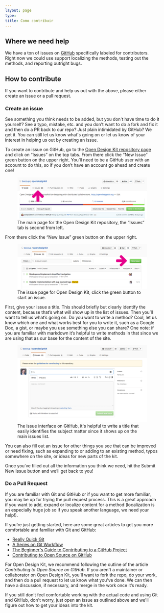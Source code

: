 ```yaml
---
layout: page
type:
title: Como contribuir
---
```


## Where we need help

We have a ton of issues on [GitHub](https://github.com/bocoup/opendesignkit/issues) specifically labeled for contributors. Right now we could use support localizing the methods, testing out the methods, and reporting outright bugs.

## How to contribute

If you want to contribute and help us out with the above, please either create an issue or a pull request.

### Create an issue

See something you think needs to be added, but you don't have time to do it yourself? See a typo, mistake, etc. and you don't want to do a fork and fix it and then do a PR back to our repo? Just plain intimidated by GitHub? We get it. You can still let us know what's going on or let us know of your interest in helping us out by creating an issue.

To create an issue on GitHub, go to the [Open Design Kit repository page](https://github.com/bocoup/opendesignkit) and click on “Issues” on the top tabs. From there click the “New Issue” green button on the upper right. You’ll need to be a GitHub user with an account to do this, so if you don’t have an account go ahead and create one!

<figure class="figure">
    <img src="/img/contribute/github-repo-arrow.png" alt="a view of the Open Design Kit repository, point out the issues tab" />
    <figcaption class="figcaption">The main page for the Open Design Kit repository, the “Issues” tab is second from left.</figcaption>
</figure>

From there click the “New Issue” green button on the upper right.

<figure class="figure">
    <img src="/img/contribute/github-issues-list-arrow.png" alt="GitHub issue list" />
    <figcaption class="figcaption">The issue page for Open Design Kit, click the green button to start an issue.</figcaption>
</figure>

First, give your issue a title. This should briefly but clearly identify the content, because that’s what will show up in the list of issues. Then you’ll want to tell us what’s going on. Do you want to write a method? Cool, let us know which one and what works best for you to write it, such as a Google Doc, a gist, or maybe you use something else you can share? One note: if you are familiar with markdown it’s helpful to write methods in that since we are using that as our base for the content of the site.

<figure class="figure">
    <img src="/img/contribute/github-issue-interface.png" alt="GitHub issue interface" />
    <figcaption class="figcaption">The issue interface on GitHub, it's helpful to write a title that easily identifies the subject matter since it shows up on the main issues list.</figcaption>
</figure>

You can also fill out an issue for other things you see that can be improved or need fixing, such as expanding to or adding to an existing method, typos somewhere on the site, or ideas for new parts of the kit.

Once you’ve filled out all the information you think we need, hit the Submit New Issue button and we’ll get back to you!

### Do a Pull Request

If you are familiar with Git and GitHub or if you want to get more familiar, you may be up for trying the pull request process. This is a great approach if you want to add, expand or localize content for a method (localization is an especially huge job so if you speak another language, we need your help!).

If you’re just getting started, here are some great articles to get you more comfortable and familiar with Git and GitHub:

- [Really Quick Git](http://vallandingham.me/Quick_Git.html)
- [A Series on Git Workflow](http://vallandingham.me/git-workflow.html)
- [The Beginner's Guide to Contributing to a GitHub Project](https://akrabat.com/the-beginners-guide-to-contributing-to-a-github-project/)
- [Contributing to Open Source on GitHub](https://guides.github.com/activities/contributing-to-open-source/)

For Open Design Kit, we recommend following the outline of the article _Contributing to Open Source on GitHub_. If you aren't a maintainer or collaborator on Open Design Kit, you'll want to fork the repo, do your work, and then do a pull request to let us know what you've done. We can then have a discussion, if necessary, and merge in the work once it’s ready.

If you still don’t feel comfortable working with the actual code and using Git and GitHub, don't worry, just open an issue as outlined above and we'll figure out how to get your ideas into the kit.

